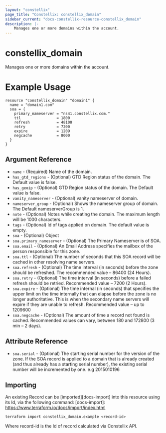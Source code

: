 ```yaml
---
layout: "constellix"
page_title: "Constellix: constellix_domain"
sidebar_current: "docs-constellix-resource-constellix_domain"
description: |-
    Manages one or more domains within the account.
---
```

# constellix_domain #
Manages one or more domains within the account.

# Example Usage #
```hcl
resource "constellix_domain" "domain1" {
  name = "domain1.com"
  soa = {
    primary_nameserver = "ns41.constellix.com."
    ttl                = 1800
    refresh            = 48100
    retry              = 7200
    expire             = 1209
    negcache           = 8000
  }
}

```

## Argument Reference ##

* `name` - (Required) Name of the domain.
* `has_gtd_regions` - (Optional) GTD Region status of the domain. The Default value is false.
* `has_geoip` - (Optional) GTD Region status of the domain. The Default value is false.
* `vanity_nameserver` - (Optional) vanity nameserver of domain.
* `nameserver_group` - (Optional) Shows the nameserver group of domain. The Default nameserverGroup is 1.
* `note` - (Optional) Notes while creating the domain. The maximum length will be 1000 characters.
* `tags` - (Optional) Id of tags applied on domain. The default value is empty.
* `soa` - (Optional) Object
* `soa.primary_nameserver` - (Optional) The Primary Nameserver is of SOA. 
* `soa.email` - (Optional) An Email Address specifies the mailbox of the person responsible for this zone. 
* `soa.ttl` - (Optional) The number of seconds that this SOA record will be cached in other resolving name servers. 
* `soa.refresh` - (Optional) The time interval (in seconds) before the zone should be refreshed. The recommended value – 86400 (24 Hours). 
* `soa.retry` - (Optional) The time interval (in seconds) before a failed refresh should be retried. Recommended value – 7200 (2 Hours). 
* `soa.expire` - (Optional) The time internal (in seconds) that specifies the upper limit on the time internally that can elapse before the zone is no longer authoritative. This is when the secondary name servers will expire if they are unable to refresh. Recommended value – up to 1209600
* `soa.negcache` - (Optional) The amount of time a record not found is cached. Recommended values can vary, between 180 and 172800 (3 min – 2 days). 

## Attribute Reference ##
* `soa.serial` - (Optional) The starting serial number for the version of the zone. If the SOA record is applied to a domain that is already created (and thus already has a starting serial number), the existing serial number will be incremented by one. e.g 2015010196

## Importing ##

An existing Record can be [imported][docs-import] into this resource using its Id, via the following command:
[docs-import]: https://www.terraform.io/docs/import/index.html


```
terraform import constellix_domain.example <record-id>
```

Where record-id is the Id of record calculated via Constellix API.